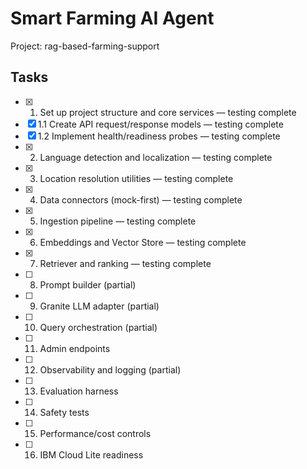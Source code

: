 # Smart Farming AI Agent

Project: rag-based-farming-support

## Tasks

- [x] 1. Set up project structure and core services — testing complete
- [x] 1.1 Create API request/response models — testing complete
- [x] 1.2 Implement health/readiness probes — testing complete
- [x] 2. Language detection and localization — testing complete
- [x] 3. Location resolution utilities — testing complete
- [x] 4. Data connectors (mock-first) — testing complete
- [x] 5. Ingestion pipeline — testing complete
- [x] 6. Embeddings and Vector Store — testing complete
- [x] 7. Retriever and ranking — testing complete
- [ ] 8. Prompt builder (partial)
- [ ] 9. Granite LLM adapter (partial)
- [ ] 10. Query orchestration (partial)
- [ ] 11. Admin endpoints
- [ ] 12. Observability and logging (partial)
- [ ] 13. Evaluation harness
- [ ] 14. Safety tests
- [ ] 15. Performance/cost controls
- [ ] 16. IBM Cloud Lite readiness


